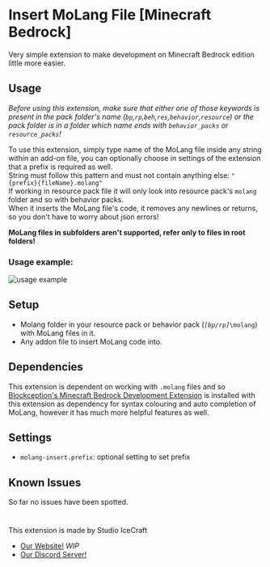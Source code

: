 # Insert MoLang File \[Minecraft Bedrock\]

Very simple extension to make development on Minecraft Bedrock edition little more easier.

## Usage

*Before using this extension, make sure that either one of those keywords is present in the pack folder's name (`bp`,`rp`,`beh`,`res`,`behavior`,`resource`) or the pack folder is in a folder which name ends with `behavior_packs` or `resource_packs`!*

To use this extension, simply type name of the MoLang file inside any string within an add-on file, you can optionally choose in settings of the extension that a prefix is required as well.  
String must follow this pattern and must not contain anything else: `"{prefix}{fileName}.molang"`  
If working in resource pack file it will only look into resource pack's `molang` folder and so with behavior packs.  
When it inserts the MoLang file's code, it removes any newlines or returns, so you don't have to worry about json errors!

**MoLang files in subfolders aren't supported, refer only to files in root folders!**
### Usage example:

![usage example](https://raw.githubusercontent.com/PavelDobCZ23/Insert-Molang-File-VSCode-Extension-/main/assets/example_usage.gif)

## Setup

 - Molang folder in your resource pack or behavior pack (*`[bp/rp]`*`\molang`) with MoLang files in it.
 - Any addon file to insert MoLang code into.

## Dependencies

This extension is dependent on working with `.molang` files and so [Blockception's Minecraft Bedrock Development Extension](https://marketplace.visualstudio.com/items?itemName=BlockceptionLtd.blockceptionvscodeminecraftbedrockdevelopmentextension) is installed with this extension as dependency for syntax colouring and auto completion of MoLang, however it has much more helpful features as well.

## Settings

- `molang-insert.prefix`: optional setting to set prefix

## Known Issues

So far no issues have been spotted.

#

This extension is made by Studio IceCraft
 - [Our Website!](https://www.icecraftstudio.repl.co) *WIP*
 - [Our Discord Server!](https://discord.com/invite/K28m8cKp74)
